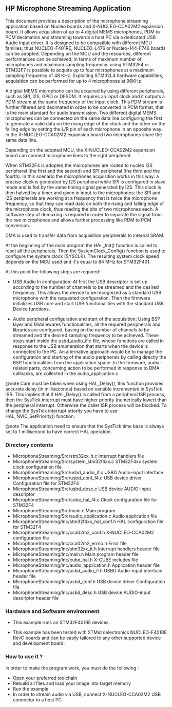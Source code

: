 ## __HP Microphone Streaming Application__

This document provides a description of the microphone streaming application based 
on Nucleo boards and X-NUCLEO-CCA02M2 expansion board. It allows acquisition of 
up to 4 digital MEMS microphones, PDM to PCM decimation and streaming towards 
a host PC via a dedicated USB Audio Input driver.
It is designed to be compatible with different MCU families, thus NUCLEO-F401RE, 
NUCLEO-L476 or Nucleo-144-F746 boards can be adopted. 
Depending on the MCU and the resources, different 
performances can be achieved, in terms of maximum number of microphones and 
maximum sampling frequency: using STM32F4 or STM32F7 is possible to acquire up to four 
microphones at a maximum sampling frequency of 48 KHz. Exploiting STM32L4 hardware
capabilities, acquisition can be performed for up to 4 microphonse at 96KHz

A digital MEMS microphone can be acquired by using different peripherals, 
such as SPI, I2S, GPIO or DFSDM. It requires an input clock and it outputs a PDM 
stream at the same frequency of the input clock. This PDM stream is further filtered 
and decimated in order to be converted in PCM format, that is the main standard 
for audio transmission. Two different digital MEMS microphones can be connected 
on the same data line configuring the first to generate a valid data on the rising
edge of the clock and the other on the falling edge by setting the L/R pin of 
each microphone in an opposite way. In the X-NUCLEO-CCA02M2 expansion board 
two microphones share the same data line.  

Depending on the adopted MCU, the X-NUCLEO-CCA02M2 expansion board can
connect microphone lines to the right peripheral:

When STM32F4 is adopted,the microphones are routed to nucleo I2S 
peripheral (the first and the second) and SPI peripheral (the third and the fourth). 
In this scenario the microphones acquisition works in this way: a precise clock 
is generated by I2S peripheral while SPI is configured in slave mode
and is fed by the same timing signal generated by I2S. This clock is then 
halved by a timer and given in input to the microphones: the SPI and I2S peripherals 
are working at a frequency that is twice the microphone frequency, so that they 
can read data on both the rising and falling edge of the microphone clock, 
thus reading the bits of two microphones each. A software step of
demuxing is required in order to separate the signal from the two microphones 
and allows further processing like PDM to PCM conversion. 

DMA is used to transfer data from acquisition peripherals to internal SRAM. 

At the beginning of the main program the HAL_Init() function is called to reset 
all the peripherals. 
Then the SystemClock_Config() function is used to configure the system clock (SYSCLK). 
The resulting system clock speed depends on the MCU used and it's equal to 84 MHz for 
STM32F401.

At this point the following steps are required:

- USB Audio In configuration:
At first the USB descriptor is set up according to the number of channels 
to be streamed and the desired frequency. This allows the device to be 
recognized as a standard USB microphone with the requested configuration. 
Then the firmware initializes USB core and start USB functionalities 
with the standard USB Device functions.

- Audio peripheral configuration and start of the acquisition: 
Using BSP layer and Middlewares functionalities, all the required peripherals and 
libraries are configured, basing on the number of channels to be streamed and the 
desired sampling frequency to be achieved. These steps start inside the 
usbd_audio_if.c file, whose functions are called in response to the USB enumeration 
that starts when the device is connected to the PC. 
An alternative approach would be to manage the configuration and starting of the 
audio peripherals by calling directly the BSP functionalities from the application
space.
In the firmware, audio-related parts, concerning action to be performed in response 
to DMA callbacks, are collected in the audio_application.c 

@note Care must be taken when using HAL_Delay(), this function provides accurate delay (in milliseconds)
      based on variable incremented in SysTick ISR. This implies that if HAL_Delay() is called from
      a peripheral ISR process, then the SysTick interrupt must have higher priority (numerically lower)
      than the peripheral interrupt. Otherwise the caller ISR process will be blocked.
      To change the SysTick interrupt priority you have to use HAL_NVIC_SetPriority() function.
      
@note The application need to ensure that the SysTick time base is always set to 1 millisecond
      to have correct HAL operation.

### __Directory contents__

  - MicrophoneStreaming/Src/stm32xx_it.c            	Interrupt handlers file 
  - MicrophoneStreaming/Src/system_stm32f4xx.c      	STM32F4xx system clock configuration file
  - MicrophoneStreaming/Src/usbd_audio_if.c	        	USBD Audio-input interface  
  - MicrophoneStreaming/Src/usbd_conf_f4.c    	    	USB device driver Configuration file for STM32F4
  - MicrophoneStreaming/Src/usbd_desc.c    				USB device AUDIO-input descriptor   
  - MicrophoneStreaming/Src/cube_hal_f4.c           	Clock configuration file for STM32F4   
  - MicrophoneStreaming/Src/main.c                  	Main program	
  - MicrophoneStreaming/Src/audio_application.c     	Audio application file  
  - MicrophoneStreaming/Inc/stm32f4xx_hal_conf.h    	HAL configuration file for STM32F4
  - MicrophoneStreaming/Inc/cca02m2_conf.h 	X-NUCLEO-CCA02M2 configuration file
  - MicrophoneStreaming/Inc/cca02m2_errno.h	Error file
  - MicrophoneStreaming/Inc/stm32xx_it.h          		Interrupt handlers header file 
  - MicrophoneStreaming/Inc/main.h                  	Main program header file
  - MicrophoneStreaming/Inc/cube_hal.h			    	X-CUBE includes file
  - MicrophoneStreaming/Inc/audio_application.h  		Application header file
  - MicrophoneStreaming/Inc/usbd_audio_if.h		    	USBD Audio-input interface header file  
  - MicrophoneStreaming/Inc/usbd_conf.h    				USB device driver Configuration file
  - MicrophoneStreaming/Inc/usbd_desc.h    				USB device AUDIO-input descriptor header file	

### __Hardware and Software environment__

  - This example runs on STM32F401RE devices.
    
  - This example has been tested with STMicroelectronics NUCLEO-F401RE RevC 
    boards and can be easily tailored to any other supported device 
    and development board.
    

### __How to use it ?__

In order to make the program work, you must do the following :
 - Open your preferred toolchain 
 - Rebuild all files and load your image into target memory
 - Run the example
 - In order to stream audio via USB, connect X-NUCLEO-CCA02M2 USB connector to a host PC
